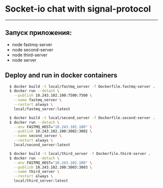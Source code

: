 # Socket-io chat with signal-protocol
____
## Запуск приложения:
- node fastmq-server
- node second-server
- node third-server
- node server

## Deploy and run in docker containers

```bash
  $ docker build -t local/fastmq_server -f Dockerfile.fastmq-server .
  $ docker run --detach \
    --publish 10.243.102.100:7500:7500 \
    --name fastmq_server \
    --restart always \
    local/fastmq_server:latest
```
```bash
  $ docker build -t local/second_server -f Dockerfile.second-server .
  $ docker run --detach \
    --env FASTMQ_HOST="10.243.102.100" \
    --publish 10.243.102.100:3002:3002 \
    --name second_server \
    --restart always \
    local/second_server:latest
```
```bash
  $ docker build -t local/third_server -f Dockerfile.third-server .
  $ docker run --detach \
    --env FASTMQ_HOST="10.243.102.100" \
    --publish 10.243.102.100:3003:3003 \
    --name third_server \
    --restart always \
    local/third_server:latest
```
